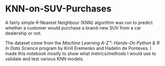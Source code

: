 # KNN-on-SUV-Purchases
A fairly simple K-Nearest Neighbour (KNN) algorithm was run to predict whether a customer would purchase a brand-new SUV from a car dealership or not.

The dataset come from the *Machine Learning A-Z™: Hands-On Python & R In Data Science* program by Kirill Eremenko and Hadelin de Ponteves. I made this notebook mostly to show what metrics/methods I would use to validate and test various KNN models.
